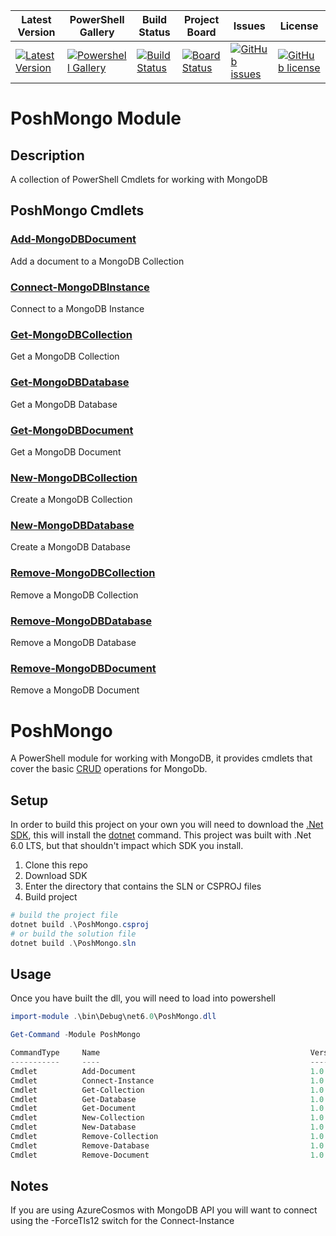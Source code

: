 | Latest Version | PowerShell Gallery | Build Status | Project Board | Issues | License |
|-----------------|-----------------|----------------|----------------|----------------|----------------|
| [![Latest Version](https://img.shields.io/github/v/tag/PoshMongo/PoshMongo)](https://github.com/PoshMongo/PoshMongo/tags) | [![Powershell Gallery](https://img.shields.io/powershellgallery/dt/PoshMongo)](https://www.powershellgallery.com/packages/PoshMongo) | [![Build Status](https://dev.azure.com/patton-tech/SchemaModule/_apis/build/status/SchemaModule.PowerShell?repoName=SchemaModule%2FPowerShell&branchName=master)](https://dev.azure.com/patton-tech/SchemaModule/_build/latest?definitionId=9&repoName=SchemaModule%2FPowerShell&branchName=master) | [![Board Status](https://dev.azure.com/patton-tech/cbaf64d2-5310-475c-8874-fb2b809e3f3b/1138b36a-5cb9-4d7d-8163-32041295538f/_apis/work/boardbadge/d9f5bd6d-43e7-45ac-a1aa-f1afc7f0cb17?columnOptions=1)](https://dev.azure.com/patton-tech/cbaf64d2-5310-475c-8874-fb2b809e3f3b/_boards/board/t/1138b36a-5cb9-4d7d-8163-32041295538f/Microsoft.RequirementCategory/) | [![GitHub issues](https://img.shields.io/github/issues/PoshMongo/PoshMongo)](https://github.com/PoshMongo/PoshMongo/issues) | [![GitHub license](https://img.shields.io/github/license/PoshMongo/PoshMongo)](https://github.com/PoshMongo/PoshMongo/blob/master/LICENSE) |
# PoshMongo Module

## Description

A collection of PowerShell Cmdlets for working with MongoDB

## PoshMongo Cmdlets

### [Add-MongoDBDocument](docs/Add-MongoDBDocument.md)

Add a document to a MongoDB Collection

### [Connect-MongoDBInstance](docs/Connect-MongoDBInstance.md)

Connect to a MongoDB Instance

### [Get-MongoDBCollection](docs/Get-MongoDBCollection.md)

Get a MongoDB Collection

### [Get-MongoDBDatabase](docs/Get-MongoDBDatabase.md)

Get a MongoDB Database

### [Get-MongoDBDocument](docs/Get-MongoDBDocument.md)

Get a MongoDB Document

### [New-MongoDBCollection](docs/New-MongoDBCollection.md)

Create a MongoDB Collection

### [New-MongoDBDatabase](docs/New-MongoDBDatabase.md)

Create a MongoDB Database

### [Remove-MongoDBCollection](docs/Remove-MongoDBCollection.md)

Remove a MongoDB Collection

### [Remove-MongoDBDatabase](docs/Remove-MongoDBDatabase.md)

Remove a MongoDB Database

### [Remove-MongoDBDocument](docs/Remove-MongoDBDocument.md)

Remove a MongoDB Document

# PoshMongo
A PowerShell module for working with MongoDB, it provides cmdlets that cover the basic [CRUD](https://www.mongodb.com/developer/languages/csharp/csharp-crud-tutorial/) operations for MongoDb.

## Setup
In order to build this project on your own you will need to download the [.Net SDK](https://dotnet.microsoft.com/en-us/download), this will install the [dotnet](https://learn.microsoft.com/en-us/dotnet/core/tools/dotnet) command. This project was built with .Net 6.0 LTS, but that shouldn't impact which SDK you install.

1. Clone this repo
2. Download SDK
3. Enter the directory that contains the SLN or CSPROJ files
4. Build project

```powershell
# build the project file
dotnet build .\PoshMongo.csproj
# or build the solution file
dotnet build .\PoshMongo.sln
```

## Usage
Once you have built the dll, you will need to load into powershell

```powershell
import-module .\bin\Debug\net6.0\PoshMongo.dll

Get-Command -Module PoshMongo

CommandType     Name                                               Version    Source
-----------     ----                                               -------    ------
Cmdlet          Add-Document                                       1.0.0.0    PoshMongo
Cmdlet          Connect-Instance                                   1.0.0.0    PoshMongo
Cmdlet          Get-Collection                                     1.0.0.0    PoshMongo
Cmdlet          Get-Database                                       1.0.0.0    PoshMongo
Cmdlet          Get-Document                                       1.0.0.0    PoshMongo
Cmdlet          New-Collection                                     1.0.0.0    PoshMongo
Cmdlet          New-Database                                       1.0.0.0    PoshMongo
Cmdlet          Remove-Collection                                  1.0.0.0    PoshMongo
Cmdlet          Remove-Database                                    1.0.0.0    PoshMongo
Cmdlet          Remove-Document                                    1.0.0.0    PoshMongo
```

## Notes
If you are using AzureCosmos with MongoDB API you will want to connect using the -ForceTls12 switch for the Connect-Instance
